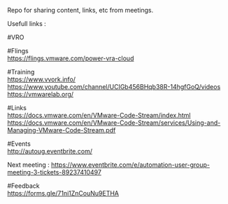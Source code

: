 Repo for sharing content, links, etc from meetings. 


Usefull links : 

#VRO

#Flings<br>
https://flings.vmware.com/power-vra-cloud

#Training<br>
https://www.vvork.info/<br>
https://www.youtube.com/channel/UCIGb456BHqb38R-14hgfGoQ/videos<br>
https://vmwarelab.org/

#Links<br>
https://docs.vmware.com/en/VMware-Code-Stream/index.html<br>
https://docs.vmware.com/en/VMware-Code-Stream/services/Using-and-Managing-VMware-Code-Stream.pdf


#Events<br>
http://autoug.eventbrite.com/

Next meeting : https://www.eventbrite.com/e/automation-user-group-meeting-3-tickets-89237410497

#Feedback<br>
https://forms.gle/71ni1ZnCouNu9ETHA

